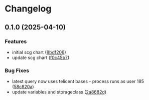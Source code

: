 # Changelog

## 0.1.0 (2025-04-10)


### Features

* initial scg chart ([8bdf206](https://github.com/Telicent-io/singlenode/commit/8bdf2067a282b33a53f2e44630eee4195673cea8))
* update scg chart ([f0c45b7](https://github.com/Telicent-io/singlenode/commit/f0c45b7dbe4810fdfe66c81fec57e78039e19c0a))


### Bug Fixes

* latest query now uses telicent bases - process runs as user 185 ([58c820a](https://github.com/Telicent-io/singlenode/commit/58c820af7d384420bf8682323d3dd595d005d735))
* update variables and storageclass ([2a8682d](https://github.com/Telicent-io/singlenode/commit/2a8682df78cc4621a3f068fb31e911892703aa35))
